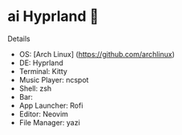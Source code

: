 # ai Hyprland 🪷

Details

- OS: [Arch Linux] (https://github.com/archlinux)
- DE: Hyprland
- Terminal: Kitty
- Music Player: ncspot
- Shell: zsh
- Bar: 
- App Launcher: Rofi
- Editor: Neovim
- File Manager: yazi
